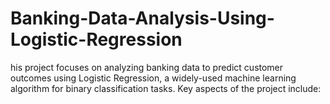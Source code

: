 # Banking-Data-Analysis-Using-Logistic-Regression
his project focuses on analyzing banking data to predict customer outcomes using Logistic Regression, a widely-used machine learning algorithm for binary classification tasks. Key aspects of the project include:
